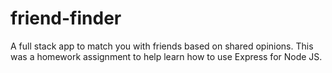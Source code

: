 # friend-finder
A full stack app to match you with friends based on shared opinions. This was a homework assignment to help learn how to use Express for Node JS.
